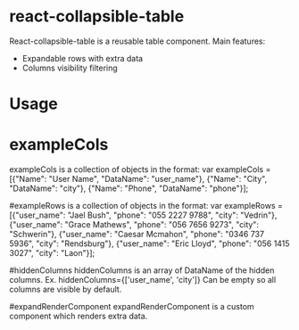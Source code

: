 # react-collapsible-table

React-collapsible-table is a reusable table component.
Main features:
- Expandable rows with extra data
- Columns visibility filtering

# Usage
<Table cols={exampleCols} rows={exampleRows} hiddenColumns={[]} expandRenderComponent={ExpandRenderer}/ >

# exampleCols
exampleCols is a collection of objects in the format:
var exampleCols = [{"Name": "User Name", "DataName": "user_name"},
    {"Name": "City", "DataName": "city"},
    {"Name": "Phone", "DataName": "phone"}];
    
#exampleRows is a collection of objects in the format:
var exampleRows = [{"user_name": "Jael Bush", "phone": "055 2227 9788", "city": "Vedrin"},
            {"user_name": "Grace Mathews", "phone": "056 7656 9273", "city": "Schwerin"},
            {"user_name": "Caesar Mcmahon", "phone": "0346 737 5936", "city": "Rendsburg"},
            {"user_name": "Eric Lloyd", "phone": "056 1415 3027", "city": "Laon"}];

#hiddenColumns 
hiddenColumns is an array of DataName of the hidden columns.
Ex. hiddenColumns={['user_name', 'city']}
Can be empty so all columns are visible by default.

#expandRenderComponent
expandRenderComponent is a custom component which renders extra data.
